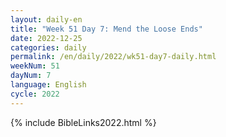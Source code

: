 ```yaml
---
layout: daily-en
title: "Week 51 Day 7: Mend the Loose Ends"
date: 2022-12-25
categories: daily
permalink: /en/daily/2022/wk51-day7-daily.html
weekNum: 51
dayNum: 7
language: English
cycle: 2022
---
```

{% include BibleLinks2022.html %} 
